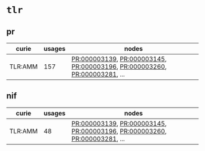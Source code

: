 # `tlr`

## pr

| curie   |   usages | nodes                                                                                                                                                                                                                                                                                                                |
|---------|----------|----------------------------------------------------------------------------------------------------------------------------------------------------------------------------------------------------------------------------------------------------------------------------------------------------------------------|
| TLR:AMM |      157 | [PR:000003139](http://purl.obolibrary.org/obo/PR_000003139), [PR:000003145](http://purl.obolibrary.org/obo/PR_000003145), [PR:000003196](http://purl.obolibrary.org/obo/PR_000003196), [PR:000003260](http://purl.obolibrary.org/obo/PR_000003260), [PR:000003281](http://purl.obolibrary.org/obo/PR_000003281), ... |

## nif

| curie   |   usages | nodes                                                                                                                                                                                                                                                                                                                |
|---------|----------|----------------------------------------------------------------------------------------------------------------------------------------------------------------------------------------------------------------------------------------------------------------------------------------------------------------------|
| TLR:AMM |       48 | [PR:000003139](http://purl.obolibrary.org/obo/PR_000003139), [PR:000003145](http://purl.obolibrary.org/obo/PR_000003145), [PR:000003196](http://purl.obolibrary.org/obo/PR_000003196), [PR:000003260](http://purl.obolibrary.org/obo/PR_000003260), [PR:000003281](http://purl.obolibrary.org/obo/PR_000003281), ... |

